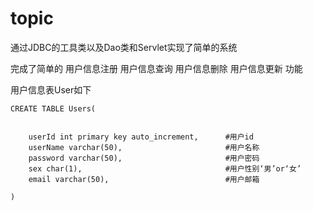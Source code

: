 # topic
通过JDBC的工具类以及Dao类和Servlet实现了简单的系统

完成了简单的
    用户信息注册
    用户信息查询
    用户信息删除
    用户信息更新
    功能


用户信息表User如下
    
    
    CREATE TABLE Users(


        userId int primary key auto_increment,      #用户id
        userName varchar(50),                       #用户名称
        password varchar(50),                       #用户密码
        sex char(1),                                #用户性别‘男’or‘女’
        email varchar(50),                          #用户邮箱

    )
